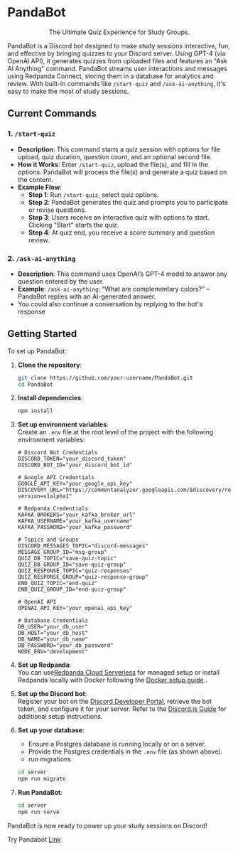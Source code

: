 # PandaBot
<p align="center">
The Ultimate Quiz Experience for Study Groups.
</p>

PandaBot is a Discord bot designed to make study sessions interactive, fun, and effective by bringing quizzes to your Discord server. Using GPT-4 (via OpenAI API), it generates quizzes from uploaded files and features an "Ask AI Anything" command. PandaBot streams user interactions and messages using Redpanda Connect, storing them in a database for analytics and review. With built-in commands like `/start-quiz` and `/ask-ai-anything`, it's easy to make the most of study sessions.

## Current Commands

### 1. `/start-quiz`
- **Description**: This command starts a quiz session with options for file upload, quiz duration, question count, and an optional second file.
- **How it Works**: Enter `/start-quiz`, upload the file(s), and fill in the options. PandaBot will process the file(s) and generate a quiz based on the content.
- **Example Flow**:
  - **Step 1**: Run `/start-quiz`, select quiz options.
  - **Step 2**: PandaBot generates the quiz and prompts you to participate or revise questions.
  - **Step 3**: Users receive an interactive quiz with options to start. Clicking "Start" starts the quiz.
  - **Step 4**: At quiz end, you receive a score summary and question review.

### 2. `/ask-ai-anything`
- **Description**: This command uses OpenAI’s GPT-4 model to answer any question entered by the user.
- **Example**: `/ask-ai-anything`: “What are complementary colors?” – PandaBot replies with an AI-generated answer.
- You could also continue a conversation by replying to the bot's response 

## Getting Started

To set up PandaBot:

1. **Clone the repository**:
   ```sh
   git clone https://github.com/your-username/PandaBot.git
   cd PandaBot
   ```

2. **Install dependencies**:
   ```sh
   npm install
   ```

3. **Set up environment variables**:  
   Create an `.env` file at the root level of the project with the following environment variables:

   ```plaintext
   # Discord Bot Credentials
   DISCORD_TOKEN="your_discord_token"
   DISCORD_BOT_ID="your_discord_bot_id"

   # Google API Credentials
   GOOGLE_API_KEY="your_google_api_key"
   DISCOVERY_URL="https://commentanalyzer.googleapis.com/$discovery/rest?version=v1alpha1"

   # Redpanda Credentials
   KAFKA_BROKERS="your_kafka_broker_url"
   KAFKA_USERNAME="your_kafka_username"
   KAFKA_PASSWORD="your_kafka_password"

   # Topics and Groups
   DISCORD_MESSAGES_TOPIC="discord-messages"
   MESSAGE_GROUP_ID="msg-group"
   QUIZ_DB_TOPIC="save-quiz-topic"
   QUIZ_DB_GROUP_ID="save-quiz-group"
   QUIZ_RESPONSE_TOPIC="quiz-responses"
   QUIZ_RESPONSE_GROUP="quiz-response-group"
   END_QUIZ_TOPIC="end-quiz"
   END_QUIZ_GROUP_ID="end-quiz-group"

   # OpenAI API
   OPENAI_API_KEY="your_openai_api_key"

   # Database Credentials
   DB_USER="your_db_user"
   DB_HOST="your_db_host"
   DB_NAME="your_db_name"
   DB_PASSWORD="your_db_password"
   NODE_ENV="development"
   ```

4. **Set up Redpanda**:  
   You can use[Redpanda Cloud Serverless](https://www.redpanda.com/redpanda-cloud/serverless) for managed setup or install Redpanda locally with Docker following the [Docker setup guide](https://docs.redpanda.com/current/get-started/quick-start/)..

5. **Set up the Discord bot**:  
   Register your bot on the [Discord Developer Portal](https://discord.com/developers/applications), retrieve the bot token, and configure it for your server. Refer to the [Discord.js Guide](https://discordjs.guide/) for additional setup instructions.

6. **Set up your database**:
   - Ensure a Postgres database is running locally or on a server.
   - Provide the Postgres credentials in the `.env` file (as shown above).
   - run migrations
   ```sh
   cd server
   npm run migrate
   ```

7. **Run PandaBot**:
   ```sh
   cd server
   npm run serve
   ```

PandaBot is now ready to power up your study sessions on Discord!

Try Pandabot [Link](https://quiz-panda-6c4e5181c3b1.herokuapp.com)

